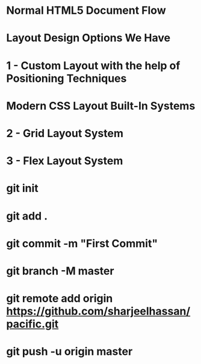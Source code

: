# Normal HTML5 Document Flow

# Layout Design Options We Have
#   1 - Custom Layout with the help of Positioning Techniques

# Modern CSS Layout Built-In Systems
#   2 - Grid Layout System
#   3 - Flex Layout System


# git init
# git add .
# git commit -m "First Commit"
# git branch -M master
# git remote add origin https://github.com/sharjeelhassan/pacific.git
# git push -u origin master